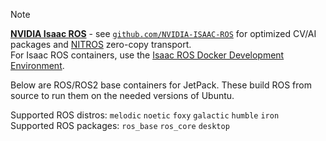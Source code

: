 > [!NOTE]  
> <a href="https://github.com/NVIDIA-ISAAC-ROS"><b>NVIDIA Isaac ROS</b></a> - see [`github.com/NVIDIA-ISAAC-ROS`](https://github.com/NVIDIA-ISAAC-ROS) for optimized CV/AI packages and [NITROS](https://nvidia-isaac-ros.github.io/concepts/nitros/index.html) zero-copy transport.<br/>
> For Isaac ROS containers, use the [Isaac ROS Docker Development Environment](https://nvidia-isaac-ros.github.io/repositories_and_packages/isaac_ros_common/index.html#isaac-ros-docker-development-environment).

Below are ROS/ROS2 base containers for JetPack.  These build ROS from source to run them on the needed versions of Ubuntu.

Supported ROS distros: `melodic` `noetic` `foxy` `galactic` `humble` `iron` <br/>
Supported ROS packages: `ros_base` `ros_core` `desktop`